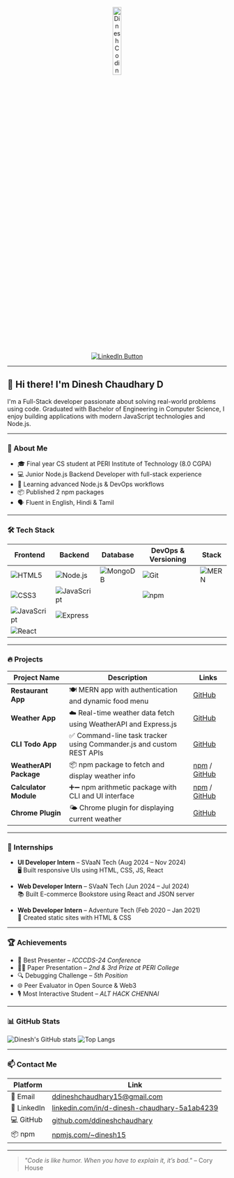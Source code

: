 <p align="center">
  <img src="https://media.giphy.com/media/qgQUggAC3Pfv687qPC/giphy.gif" width="20%" alt="Dinesh Coding GIF">
</p>

<p align="center">
  <a href="https://www.linkedin.com/in/d-dinesh-chaudhary-5a1ab4239/" target="_blank">
    <img src="https://img.shields.io/badge/🚀 Connect on LinkedIn-0A66C2?style=for-the-badge&logo=linkedin&logoColor=white" alt="LinkedIn Button">
  </a>
</p>

---

## 👋 Hi there! I'm Dinesh Chaudhary D

I'm a Full-Stack developer passionate about solving real-world problems using code. Graduated with Bachelor of Engineering in Computer Science, I enjoy building applications with modern JavaScript technologies and Node.js.

---

### 🚀 About Me

- 🎓 Final year CS student at PERI Institute of Technology (8.0 CGPA)
- 💻 Junior Node.js Backend Developer with full-stack experience
- 🌱 Learning advanced Node.js & DevOps workflows
- 📦 Published 2 npm packages
- 🗣️ Fluent in English, Hindi & Tamil

---

### 🛠️ Tech Stack

| Frontend                                   | Backend                               | Database                              | DevOps & Versioning         | Stack                |
|--------------------------------------------|----------------------------------------|----------------------------------------|-----------------------------|----------------------|
| ![HTML5](https://img.shields.io/badge/HTML5-E34F26?logo=html5&logoColor=white) | ![Node.js](https://img.shields.io/badge/Node.js-339933?logo=node.js&logoColor=white) | ![MongoDB](https://img.shields.io/badge/MongoDB-47A248?logo=mongodb&logoColor=white) | ![Git](https://img.shields.io/badge/Git-F05032?logo=git&logoColor=white) | ![MERN](https://img.shields.io/badge/MERN-0088cc?logo=mern&logoColor=white) |
| ![CSS3](https://img.shields.io/badge/CSS3-1572B6?logo=css3&logoColor=white)   | ![JavaScript](https://img.shields.io/badge/JavaScript-F7DF1E?logo=javascript&logoColor=black) |                                          | ![npm](https://img.shields.io/badge/npm-CB3837?logo=npm&logoColor=white) |                      |
| ![JavaScript](https://img.shields.io/badge/JavaScript-F7DF1E?logo=javascript&logoColor=black) | ![Express](https://img.shields.io/badge/Express.js-000000?logo=express&logoColor=white) |                                        |                             |                      |
| ![React](https://img.shields.io/badge/React-61DAFB?logo=react&logoColor=black) |                                        |                                        |         

---

### 🔥 Projects

| Project Name            | Description                                                                 | Links |
|-------------------------|-----------------------------------------------------------------------------|--------|
| **Restaurant App**      | 🍽️ MERN app with authentication and dynamic food menu                        | [GitHub](https://github.com/ddineshchaudhary/Restaurant-app) |
| **Weather App**         | ☁️ Real-time weather data fetch using WeatherAPI and Express.js              | [GitHub](https://github.com/ddineshchaudhary/Weather-app) |
| **CLI Todo App**        | ✅ Command-line task tracker using Commander.js and custom REST APIs         | [GitHub](https://github.com/ddineshchaudhary/CLI-Todo-app) |
| **WeatherAPI Package**  | 📦 npm package to fetch and display weather info                            | [npm](https://www.npmjs.com/package/@dinesh15/weatherapi) / [GitHub](https://github.com/ddineshchaudhary/Weather-Api-Package) |
| **Calculator Module**   | ➕➖ npm arithmetic package with CLI and UI interface                         | [npm](https://www.npmjs.com/package/@dinesh15/calculator-module) / [GitHub](https://github.com/ddineshchaudhary/Calculator) |
| **Chrome Plugin**       | 🌤️ Chrome plugin for displaying current weather                              | [GitHub](https://github.com/ddineshchaudhary/ChromePlugin-WeatherApp) |

---

### 💼 Internships

- **UI Developer Intern** – SVaaN Tech (Aug 2024 – Nov 2024)  
  🖥️ Built responsive UIs using HTML, CSS, JS, React

- **Web Developer Intern** – SVaaN Tech (Jun 2024 – Jul 2024)  
  📚 Built E-commerce Bookstore using React and JSON server

- **Web Developer Intern** – Adventure Tech (Feb 2020 – Jan 2021)  
  🔧 Created static sites with HTML & CSS

---

### 🏆 Achievements

- 🥇 Best Presenter – *ICCCDS-24 Conference*
- 🥈🥉 Paper Presentation – *2nd & 3rd Prize at PERI College*
- 🔍 Debugging Challenge – *5th Position*
- 🌐 Peer Evaluator in Open Source & Web3
- 🎙️ Most Interactive Student – *ALT HACK CHENNAI*

---

### 📊 GitHub Stats

![Dinesh's GitHub stats](https://github-readme-stats.vercel.app/api?username=ddineshchaudhary&show_icons=true&count_private=true&hide_title=true&hide_rank=true&theme=radical) ![Top Langs](https://github-readme-stats.vercel.app/api/top-langs/?username=ddineshchaudhary&layout=compact&theme=radical)

---


### 📫 Contact Me

| Platform     | Link                                                                 |
|--------------|----------------------------------------------------------------------|
| 📧 Email     | ddineshchaudhary15@gmail.com                                         |
| 🔗 LinkedIn  | [linkedin.com/in/d-dinesh-chaudhary-5a1ab4239](https://www.linkedin.com/in/d-dinesh-chaudhary-5a1ab4239/) |
| 💻 GitHub    | [github.com/ddineshchaudhary](https://github.com/ddineshchaudhary)   |
| 📦 npm       | [npmjs.com/~dinesh15](https://www.npmjs.com/~dinesh15)                |

---

> *"Code is like humor. When you have to explain it, it’s bad."* – Cory House
